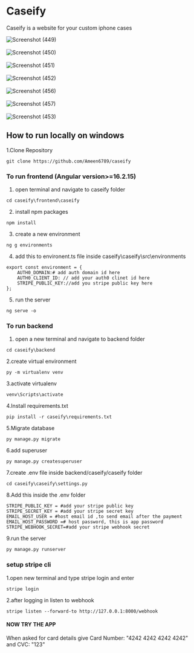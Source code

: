 # Caseify
Caseify is a website for your custom iphone cases 


![Screenshot (449)](https://github.com/user-attachments/assets/f880d45d-b422-4006-a416-6bd9298b613c)
<br>
<br>
![Screenshot (450)](https://github.com/user-attachments/assets/664c56db-a872-4ed4-b442-0f185571a982)
<br>
<br>
![Screenshot (451)](https://github.com/user-attachments/assets/59accdf0-6f4e-4a78-93d2-b58d6b6cdc25)
<br>
<br>
![Screenshot (452)](https://github.com/user-attachments/assets/c3c9c7eb-2b1b-46af-82d5-88426a34cd5d)
<br>
<br>
![Screenshot (456)](https://github.com/user-attachments/assets/0ac65408-0d39-443c-859b-356139b156d7)
<br>
<br>
![Screenshot (457)](https://github.com/user-attachments/assets/07a48fe6-6aee-4321-b8de-233fb01db2cb)
<br>
<br>
![Screenshot (453)](https://github.com/user-attachments/assets/3cb2737c-75d9-44d0-a467-611b9b41f3c0)

## How to run locally on windows
1.Clone Repository

```
git clone https://github.com/Ameen6789/caseify
```
### To run frontend (Angular version>=16.2.15)
1. open terminal and navigate to caseify folder
```
cd caseify\frontend\caseify
```
2. install npm packages
```
npm install
```
3. create a new environment
```
ng g environments
```
4. add this to environent.ts file inside caseify\caseify\src\environments
```
export const environment = {
    AUTH0_DOMAIN:# add auth domain id here
    AUTH0_CLIENT_ID: // add your auth0 clinet id here
    STRIPE_PUBLIC_KEY://add you stripe public key here
};
```
5. run the server
```
ng serve -o
```

### To run backend
1. open a new terminal and navigate to backend folder 

```
cd caseify\backend
```
2.create virtual environment

```
py -m virtualenv venv
```
3.activate virtualenv
```
venv\Scripts\activate
```
4.Install requirements.txt
```
pip install -r caseify\requirements.txt
```
5.Migrate database
```
py manage.py migrate
```
6.add superuser
```
py manage.py createsuperuser
```
7.create .env file inside backend/caseify/caseify folder
```
cd caseify\caseify\settings.py
```
8.Add this inside the .env folder
```
STRIPE_PUBLIC_KEY = #add your stripe public key
STRIPE_SECRET_KEY = #add your stripe secret key
EMAIL_HOST_USER = #host email id ,to send email after the payment
EMAIL_HOST_PASSWORD =# host password, this is app password
STRIPE_WEBHOOK_SECRET=#add your stripe webhook secret
```
9.run the server
```
py manage.py runserver
```
### setup stripe cli

1.open new terminal and type stripe login and enter
```
stripe login
```
2.after logging in listen to webhook
```
stripe listen --forward-to http://127.0.0.1:8000/webhook
```

#### NOW TRY THE APP

When asked for card details  give Card Number: "4242 4242 4242 4242" and CVC: "123" 





